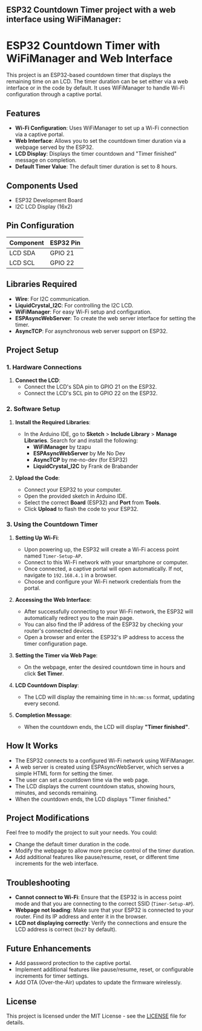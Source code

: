 ESP32 Countdown Timer project with a web interface using WiFiManager:
---
# ESP32 Countdown Timer with WiFiManager and Web Interface

This project is an ESP32-based countdown timer that displays the remaining time on an LCD. The timer duration can be set either via a web interface or in the code by default. It uses WiFiManager to handle Wi-Fi configuration through a captive portal.

## Features
- **Wi-Fi Configuration**: Uses WiFiManager to set up a Wi-Fi connection via a captive portal.
- **Web Interface**: Allows you to set the countdown timer duration via a webpage served by the ESP32.
- **LCD Display**: Displays the timer countdown and "Timer finished" message on completion.
- **Default Timer Value**: The default timer duration is set to 8 hours.

## Components Used
- ESP32 Development Board
- I2C LCD Display (16x2)

## Pin Configuration
| Component | ESP32 Pin |
|-----------|------------|
| LCD SDA   | GPIO 21    |
| LCD SCL   | GPIO 22    |

## Libraries Required
- **Wire**: For I2C communication.
- **LiquidCrystal_I2C**: For controlling the I2C LCD.
- **WiFiManager**: For easy Wi-Fi setup and configuration.
- **ESPAsyncWebServer**: To create the web server interface for setting the timer.
- **AsyncTCP**: For asynchronous web server support on ESP32.

## Project Setup

### 1. Hardware Connections
1. **Connect the LCD**:
   - Connect the LCD's SDA pin to GPIO 21 on the ESP32.
   - Connect the LCD's SCL pin to GPIO 22 on the ESP32.

### 2. Software Setup
1. **Install the Required Libraries**:
   - In the Arduino IDE, go to **Sketch** > **Include Library** > **Manage Libraries**. Search for and install the following:
     - **WiFiManager** by tzapu
     - **ESPAsyncWebServer** by Me No Dev
     - **AsyncTCP** by me-no-dev (for ESP32)
     - **LiquidCrystal_I2C** by Frank de Brabander

2. **Upload the Code**:
   - Connect your ESP32 to your computer.
   - Open the provided sketch in Arduino IDE.
   - Select the correct **Board** (ESP32) and **Port** from **Tools**.
   - Click **Upload** to flash the code to your ESP32.

### 3. Using the Countdown Timer
1. **Setting Up Wi-Fi**:
   - Upon powering up, the ESP32 will create a Wi-Fi access point named `Timer-Setup-AP`.
   - Connect to this Wi-Fi network with your smartphone or computer.
   - Once connected, a captive portal will open automatically. If not, navigate to `192.168.4.1` in a browser.
   - Choose and configure your Wi-Fi network credentials from the portal.

2. **Accessing the Web Interface**:
   - After successfully connecting to your Wi-Fi network, the ESP32 will automatically redirect you to the main page.
   - You can also find the IP address of the ESP32 by checking your router's connected devices.
   - Open a browser and enter the ESP32's IP address to access the timer configuration page.

3. **Setting the Timer via Web Page**:
   - On the webpage, enter the desired countdown time in hours and click **Set Timer**.

4. **LCD Countdown Display**:
   - The LCD will display the remaining time in `hh:mm:ss` format, updating every second.

5. **Completion Message**:
   - When the countdown ends, the LCD will display **"Timer finished"**.

## How It Works
- The ESP32 connects to a configured Wi-Fi network using WiFiManager.
- A web server is created using ESPAsyncWebServer, which serves a simple HTML form for setting the timer.
- The user can set a countdown time via the web page.
- The LCD displays the current countdown status, showing hours, minutes, and seconds remaining.
- When the countdown ends, the LCD displays "Timer finished."

## Project Modifications
Feel free to modify the project to suit your needs. You could:
- Change the default timer duration in the code.
- Modify the webpage to allow more precise control of the timer duration.
- Add additional features like pause/resume, reset, or different time increments for the web interface.

## Troubleshooting
- **Cannot connect to Wi-Fi**: Ensure that the ESP32 is in access point mode and that you are connecting to the correct SSID (`Timer-Setup-AP`).
- **Webpage not loading**: Make sure that your ESP32 is connected to your router. Find its IP address and enter it in the browser.
- **LCD not displaying correctly**: Verify the connections and ensure the LCD address is correct (`0x27` by default).

## Future Enhancements
- Add password protection to the captive portal.
- Implement additional features like pause/resume, reset, or configurable increments for timer settings.
- Add OTA (Over-the-Air) updates to update the firmware wirelessly.

## License
This project is licensed under the MIT License - see the [LICENSE](LICENSE) file for details.

